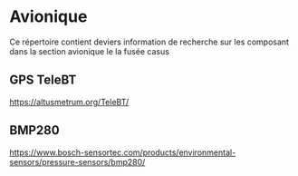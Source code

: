 # Avionique
Ce répertoire contient deviers information de recherche sur les composant dans la section avionique le la fusée casus

## GPS TeleBT
https://altusmetrum.org/TeleBT/

## BMP280
https://www.bosch-sensortec.com/products/environmental-sensors/pressure-sensors/bmp280/


